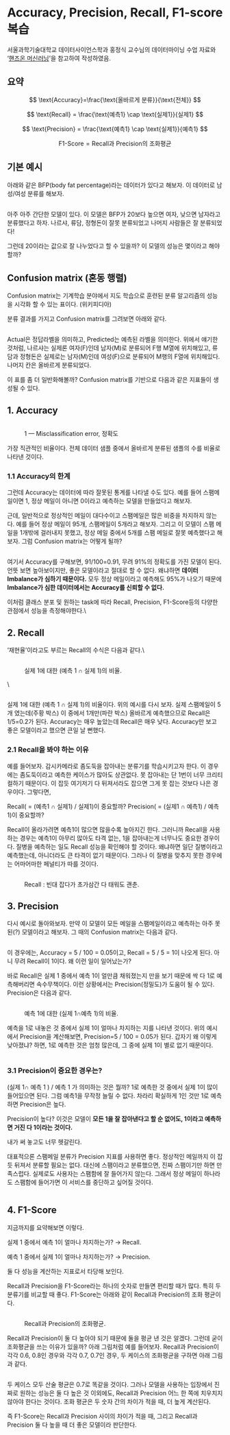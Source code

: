 # Accuracy, Precision, Recall, F1-score 복습

서울과학기술대학교 데이터사이언스학과 홍정식 교수님의 데이터마이닝 수업 자료와 ‘[핸즈온 머신러닝](http://www.kyobobook.co.kr/product/detailViewKor.laf?ejkGb=KOR\&mallGb=KOR\&barcode=9791162242964\&orderClick=LAG\&Kc=)’을 참고하여 작성하였음.

## 요약 <a href="#74e2" id="74e2"></a>

$$
\text{Accuracy}=\frac{\text{올바르게 분류}}{\text{전체}}
$$

$$
\text{Recall} = \frac{\text{예측1} \cap \text{실제1}}{실제1}
$$

$$
\text{Precision} = \frac{\text{예측1} \cap \text{실제1}}{예측1}
$$

$$
\text{F1-Score} = \text{Recall과 Precision의 조화평균}
$$

## 기본 예시

아래와 같은 BFP(body fat percentage)라는 데이터가 있다고 해보자. 이 데이터로 남성/여성 분류를 해보자.

<figure><img src="../.gitbook/assets/image (1).png" alt=""><figcaption></figcaption></figure>

아주 아주 간단한 모델이 있다. 이 모델은 BFP가 20보다 높으면 여자, 낮으면 남자라고 분류했다고 하자. 나르샤, 류담, 정형돈이 잘못 분류되었고 나머지 사람들은 잘 분류되었다!

그런데 20이라는 값으로 잘 나누었다고 할 수 있을까? 이 모델의 성능은 몇이라고 해야할까?

## **Confusion matrix (혼동 행렬)** <a href="#1db7" id="1db7"></a>

Confusion matrix는 기계학습 분야에서 지도 학습으로 훈련된 분류 알고리즘의 성능을 시각화 할 수 있는 표이다. (위키피디아)

분류 결과를 가지고 Confusion matrix를 그려보면 아래와 같다.

<figure><img src="../.gitbook/assets/image (9).png" alt=""><figcaption></figcaption></figure>

Actual은 정답라벨을 의미하고, Predicted는 예측된 라벨을 의미한다. 위에서 얘기한 것처럼, 나르샤는 실제론 여자(F)인데 남자(M)로 분류되어 F행 M열에 위치해있고, 류담과 정형돈은 실제로는 남자(M)인데 여성(F)으로 분류되어 M행의 F열에 위치해있다. 나머지 칸은 올바르게 분류되었다.

이 표를 좀 더 일반화해볼까? Confusion matrix를 기반으로 다음과 같은 지표들이 생성될 수 있다.



## 1. Accuracy <a href="#a4ef" id="a4ef"></a>

<figure><img src="../.gitbook/assets/image (3).png" alt=""><figcaption><p>1 — Misclassification error, 정확도</p></figcaption></figure>

가장 직관적인 비율이다. 전체 데이터 샘플 중에서 올바르게 분류된 샘플의 수를 비율로 나타낸 것이다.

### 1.1 Accuracy의 한계 <a href="#012e" id="012e"></a>

그런데 Accuracy는 데이터에 따라 잘못된 통계를 나타낼 수도 있다. 예를 들어 스팸메일이면 1, 정상 메일이 아니면 0이라고 예측하는 모델을 만들었다고 해보자.

근데, 일반적으로 정상적인 메일이 대다수이고 스팸메일은 많은 비중을 차지하지 않는다. 예를 들어 정상 메일이 95개, 스팸메일이 5개라고 해보자. 그리고 이 모델이 스팸 메일을 1개밖에 걸러내지 못했고, 정상 메일 중에서 5개를 스팸 메일로 잘못 예측했다고 해보자. 그럼 Confusion matrix는 어떻게 될까?

<figure><img src="../.gitbook/assets/image (10).png" alt=""><figcaption></figcaption></figure>

여기서 Accuracy를 구해보면, 91/100=0.91, 무려 91%의 정확도를 가진 모델이 된다. 언뜻 보면 높아보이지만, 좋은 모델이라고 절대로 할 수 없다. 왜냐하면 **데이터 Imbalance가 심하기 때문이다.** 모두 정상 메일이라고 예측해도 95%가 나오기 때문에 **Imbalance가 심한 데이터에서는 Accuracy를 신뢰할 수 없다.**

이처럼 클래스 분포 및 원하는 task에 따라 Recall, Precision, F1-Score등의 다양한 관점에서 성능을 측정해야한다.\


## 2. Recall <a href="#d57d" id="d57d"></a>

‘재현율’이라고도 부르는 Recall의 수식은 다음과 같다.\


<figure><img src="../.gitbook/assets/image (7).png" alt=""><figcaption><p>실제 1에 대한 (예측 1 ∩ 실제 1)의 비율.</p></figcaption></figure>

\


<figure><img src="../.gitbook/assets/image (13).png" alt=""><figcaption></figcaption></figure>

실제 1에 대한 (예측 1 ∩ 실제 1)의 비율이다. 위의 예시를 다시 보자. 실제 스팸메일이 5개 였는데(주황 박스) 이 중에서 1개만(파란 박스) 올바르게 예측했으므로 Recall은 1/5=0.2가 된다. Accuracy는 매우 높았는데 Recall은 매우 낮다. Accuracy만 보고 좋은 모델이라고 했으면 큰일 날 뻔했다.

### **2.1 Recall을 봐야 하는 이유** <a href="#37f8" id="37f8"></a>

예를 들어보자. 감시카메라로 좀도둑을 잡아내는 분류기를 학습시키고자 한다. 이 경우에는 좀도둑이라고 예측한 케이스가 많아도 상관없다. 못 잡아내는 단 1번이 너무 크리티컬하기 때문이다. 이 잡듯 여기저기 다 뒤져서라도 잡으면 그게 못 잡는 것보다 나은 경우이다. 그렇다면,

Recall( = (예측1 ∩ 실제1) / 실제1)이 중요할까? Precision( = (실제1 ∩ 예측1) / 예측1)이 중요할까?

Recall이 올라가려면 예측1이 많으면 많을수록 높아지긴 한다. 그러니까 Recall을 사용하는 경우는 예측1이 아무리 많아도 타격 없는, 1을 잡아내는게 너무나도 중요한 경우이다. 질병을 예측하는 일도 Recall 성능을 확인해야 할 것이다. 왜냐하면 일단 질병이라고 예측했는데, 아니더라도 큰 타격이 없기 때문이다. 그러나 이 질병을 맞추지 못한 경우에는 어마어마한 페널티가 따를 것이다.

<figure><img src="../.gitbook/assets/image (24).png" alt=""><figcaption><p>Recall : 빈대 잡다가 초가삼간 다 태워도 괜춘.</p></figcaption></figure>

## 3. Precision <a href="#8f2a" id="8f2a"></a>

다시 예시로 돌아와보자. 만약 이 모델이 모든 메일을 스팸메일이라고 예측하는 아주 못된(?) 모델이라고 해보자. 그 때의 Confusion matrix는 다음과 같다.

<figure><img src="../.gitbook/assets/image (25).png" alt=""><figcaption></figcaption></figure>

이 경우에는, Accuracy = 5 / 100 = 0.05이고, Recall = 5 / 5 = 1이 나오게 된다. 아니 무려 Recall이 1이다. 왜 이런 일이 일어났는가?

바로 Recall은 실제 1 중에서 예측 1이 얼만큼 채워졌는지 만을 보기 때문에 싹 다 1로 예측해버리면 속수무책이다. 이런 상황에서는 Precision(정밀도)가 도움이 될 수 있다. Precision은 다음과 같다.

<figure><img src="../.gitbook/assets/image (14).png" alt=""><figcaption><p>예측 1에 대한 (실제 1∩예측 1)의 비율.</p></figcaption></figure>

예측을 1로 내놓은 것 중에서 실제 1이 얼마나 차지하는 지를 나타낸 것이다. 위의 예시에서 Precision을 계산해보면, Precision=5 / 100 = 0.05가 된다. 갑자기 왜 이렇게 낮아졌냐? 하면, 1로 예측한 것은 엄청 많은데, 그 중에 실제 1이 별로 없기 때문이다.

<figure><img src="../.gitbook/assets/image (32).png" alt=""><figcaption></figcaption></figure>

### 3.1 Precision이 중요한 경우는? <a href="#3744" id="3744"></a>

(실제 1∩ 예측 1 ) / 예측 1 가 의미하는 것은 뭘까? 1로 예측한 것 중에서 실제 1이 많이 들어있으면 된다. 그럼 예측1을 무작정 늘릴 수 없다. 차라리 확실하게 1인 것만 1로 예측하면 Precision은 높다.

Precision이 높다? 이것은 모델이 **모든 1을 잘 잡아낸다고 할 순 없어도, 1이라고 예측하면 거진 다 1이라는 것이다.**

내가 써 놓고도 너무 헷갈린다.

대표적으론 스팸메일 분류가 Precision 지표를 사용하면 좋다. 정상적인 메일까지 이 잡듯 뒤져서 분류할 필요는 없다. 대신에 스팸이라고 분류했으면, 진짜 스팸이기만 하면 만족스럽다. 실제로도 사용자는 스팸함에 잘 들어가지 않는다. 그래서 정상 메일이 하나라도 스팸함에 들어가면 이 서비스를 중단하고 싶어질 것이다.

<figure><img src="../.gitbook/assets/image (2).png" alt=""><figcaption></figcaption></figure>

## 4. F1-Score <a href="#4ec4" id="4ec4"></a>

지금까지를 요약해보면 이렇다.

실제 1 중에서 예측 1이 얼마나 차지하는가? → Recall.

예측 1 중에서 실제 1이 얼마나 차지하는가? → Precision.

둘 다 성능을 계산하는 지표로서 타당해 보인다.

Recall과 Precision을 F1-Score라는 하나의 숫자로 만들면 편리할 때가 많다. 특히 두 분류기를 비교할 때 좋다. F1-Score는 아래와 같이 Recall과 Precision의 조화 평균이다.

<figure><img src="../.gitbook/assets/image.png" alt=""><figcaption><p>Recall과 Precision의 조화평균.</p></figcaption></figure>

Recall과 Precision이 둘 다 높아야 되기 때문에 둘을 평균 낸 것은 알겠다. 그런데 굳이 조화평균을 쓰는 이유가 있을까? 아래 그림처럼 예를 들어보자. Recall과 Precision이 각각 0.6, 0.8인 경우와 각각 0.7, 0.7인 경우, 두 케이스의 조화평균을 구하면 아래 그림과 같다.

<figure><img src="../.gitbook/assets/image (5).png" alt=""><figcaption></figcaption></figure>

두 케이스 모두 산술 평균은 0.7로 똑같을 것이다. 그러나 모델을 사용하는 입장에서 진짜로 원하는 성능은 둘 다 높은 것 이외에도, Recall과 Precision 어느 한 쪽에 치우치지 않아야 한다는 것이다. 조화 평균은 두 숫자 간의 차이가 적을 때, 더 높게 계산된다.

즉 F1-Score는 Recall과 Precision 사이의 차이가 적을 때, 그리고 Recall과 Precision 둘 다 높을 때 더 좋은 모델이라 판단한다.



